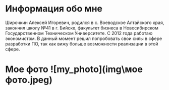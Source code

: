 # Информация обо мне

Широчкин Алексей Игоревич, родился в с. Воеводское Алтайского края, закончил школу №41 в г. Бийске, факультет бизнеса в Новосибирском Государственном Техническом Университете. С 2012 года работаю экономистом. В данный момент решил попробовать свои силы в сфере разработки ПО, так как вижу больше возможности реализации в этой сфере.

# Мое фото ![my_photo](img\мое фото.jpeg)